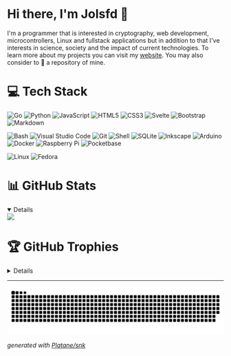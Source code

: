 # Hi there, I'm Jolsfd 👋

I'm a programmer that is interested in cryptography, web development, microcontrollers, Linux and fullstack applications but in addition to that I've interests in science, society and the impact of current technologies. To learn more about my projects you can visit my [website](https://jolsfd.github.io). You may also consider to 🌟 a repository of mine.

# 💻 Tech Stack

![Go](https://img.shields.io/badge/Go-00ADD8?style=for-the-badge&logo=go&logoColor=white) 
![Python](https://img.shields.io/badge/Python-14354C?style=for-the-badge&logo=python&logoColor=white)
![JavaScript](https://img.shields.io/badge/JavaScript-F7DF1E?style=for-the-badge&logo=javascript&logoColor=black)
![HTML5](https://img.shields.io/badge/HTML5-E34F26?style=for-the-badge&logo=html5&logoColor=white)
![CSS3](https://img.shields.io/badge/CSS3-1572B6?style=for-the-badge&logo=css3&logoColor=white)
![Svelte](https://img.shields.io/badge/Svelte-4A4A55?style=for-the-badge&logo=svelte&logoColor=FF3E00)
![Bootstrap](https://img.shields.io/badge/Bootstrap-563D7C?style=for-the-badge&logo=bootstrap&logoColor=white)
![Markdown](https://img.shields.io/badge/Markdown-000000?style=for-the-badge&logo=markdown&logoColor=white)

![Bash](https://img.shields.io/badge/GNU%20Bash-4EAA25?style=for-the-badge&logo=GNU%20Bash&logoColor=white)
![Visual Studio Code](https://img.shields.io/badge/Visual_Studio_Code-0078D4?style=for-the-badge&logo=visual%20studio%20code&logoColor=white)
![Git](https://img.shields.io/badge/GIT-E44C30?style=for-the-badge&logo=git&logoColor=white)
![Shell](https://img.shields.io/badge/Shell_Script-121011?style=for-the-badge&logo=gnu-bash&logoColor=white)
![SQLite](https://img.shields.io/badge/SQLite-07405E?style=for-the-badge&logo=sqlite&logoColor=white)
![Inkscape](https://img.shields.io/badge/Inkscape-000000?style=for-the-badge&logo=Inkscape&logoColor=white)
![Arduino](https://img.shields.io/badge/Arduino-00979D?style=for-the-badge&logo=Arduino&logoColor=white)
![Docker](https://img.shields.io/badge/docker-%230db7ed.svg?style=for-the-badge&logo=docker&logoColor=white)
![Raspberry Pi](https://img.shields.io/badge/Raspberry%20Pi-A22846?style=for-the-badge&logo=Raspberry%20Pi&logoColor=white)
![Pocketbase](https://camo.githubusercontent.com/92ecd782c39642bda147402d26ca3e6174584ee4d963d80c5efddba0af1376bc/68747470733a2f2f696d672e736869656c64732e696f2f62616467652f506f636b6574426173652d4238444245343f7374796c653d666f722d7468652d6261646765266c6f676f3d706f636b657462617365266c6f676f436f6c6f723d313631363141)

![Linux](https://img.shields.io/badge/Linux-FCC624?style=for-the-badge&logo=linux&logoColor=black)
![Fedora](https://img.shields.io/badge/Fedora-294172?style=for-the-badge&logo=fedora&logoColor=white)

# 📊 GitHub Stats

<details open>
<!-- <img src="https://github-readme-stats.vercel.app/api?username=jolsfd&theme=algolia&hide_border=true&include_all_commits=false&count_private=false"><br/> --->
<img src="https://github-readme-streak-stats.herokuapp.com/?user=jolsfd&theme=algolia&hide_border=true"><br/>
<!-- <img src="https://github-readme-stats.vercel.app/api/top-langs/?username=jolsfd&theme=algolia&hide_border=true&include_all_commits=true&count_private=false&layout=compact"> --->
</details>

# 🏆 GitHub Trophies

<details>
<img src="https://github-profile-trophy.vercel.app/?username=jolsfd&theme=radical&no-frame=true&no-bg=true&margin-w=42">
</details>

<hr/>

<picture>
  <source media="(prefers-color-scheme: dark)" srcset="https://github.com/jolsfd/jolsfd/raw/output/github-snake-dark.svg" />
  <source media="(prefers-color-scheme: light)" srcset="https://github.com/jolsfd/jolsfd/raw/output/github-snake.svg" />
  <img alt="github-snake" src="https://github.com/jolsfd/jolsfd/raw/output/github-snake.svg" />
</picture>

*generated with [Platane/snk](https://github.com/Platane/snk)*
